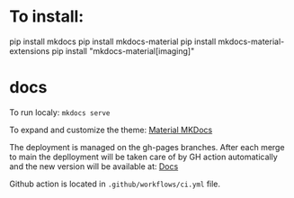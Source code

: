 # To install:
pip install mkdocs
pip install mkdocs-material
pip install mkdocs-material-extensions
pip install "mkdocs-material[imaging]"

# docs
To run localy: `mkdocs serve`

To expand and customize the theme: [Material MKDocs](https://squidfunk.github.io/mkdocs-material/)

The deployment is managed on the gh-pages branches.
After each merge to main the deplloyment will be taken care of by GH action automatically and the new version will be available at: [Docs](https://codium-ai.github.io/docs/)

Github action is located in `.github/workflows/ci.yml` file.